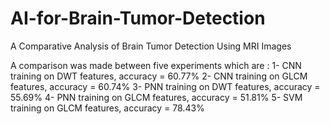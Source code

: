 # AI-for-Brain-Tumor-Detection
A Comparative Analysis of Brain Tumor Detection Using MRI Images

A comparison was made between five experiments which are :
1- CNN training on DWT features, accuracy = 60.77%
2- CNN training on GLCM features, accuracy = 60.74%
3- PNN training on DWT features, accuracy = 55.69%
4- PNN training on GLCM features, accuracy = 51.81%
5- SVM training on GLCM features, accuracy = 78.43%


